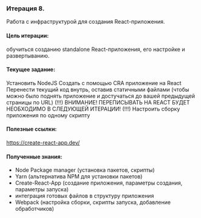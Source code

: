 ### Итерация 8.
Работа с инфраструктурой для создания React-приложения.

#### Цель итерации:
обучиться созданию standalone React-приложения, его настройке и развертыванию.

#### Текущее задание:
Установить NodeJS
Создать с помощью CRA приложение на React
Перенести текущий код внутрь, оставив статичными файлами (чтобы можно было поднять приложение и достучаться до вашей предыдущей страницы по URL)
(!!!) ВНИМАНИЕ! ПЕРЕПИСЫВАТЬ НА REACT БУДЕТ НЕОБХОДИМО В СЛЕДУЮЩЕЙ ИТЕРАЦИИ! (!!!)
Настроить сборку приложения по одному скрипту

#### Полезные ссылки:
https://create-react-app.dev/

#### Полученные знания:
- Node Package manager (установка пакетов, скрипты)
- Yarn (альтернатива NPM для установки пакетов)
- Create-React-App (создание приложения, параметры создания, параметры запуска)
- интеграция готовых файлов в структуру приложения
- Webpack (настройка сборки, скрипты запуска, добавление обработчиков) 
